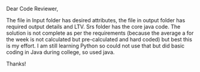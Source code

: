 ﻿Dear Code Reviewer, 

The file in Input folder has desired attributes, the file in output folder has required output details and LTV. Srs folder has the core java code. The solution is not complete as per the requirements (because the average a for the week is not calculated but pre-calculated and hard coded) but best this is my effort. I am still learning Python so could not use that but did basic coding in Java during college, so used java.
 
Thanks!